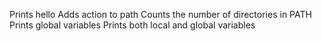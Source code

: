 Prints hello 
Adds action to path
Counts the number of directories in PATH
Prints global variables
Prints both local and global variables
